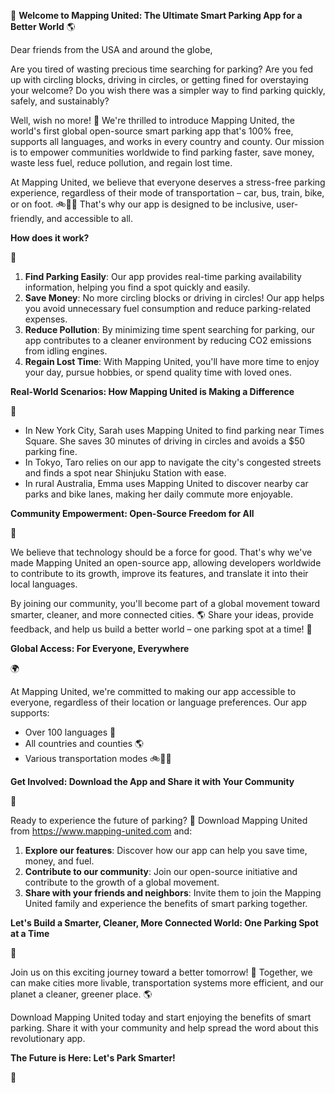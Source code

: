 🚨 **Welcome to Mapping United: The Ultimate Smart Parking App for a Better World** 🌎

Dear friends from the USA and around the globe,

Are you tired of wasting precious time searching for parking? Are you fed up with circling blocks, driving in circles, or getting fined for overstaying your welcome? Do you wish there was a simpler way to find parking quickly, safely, and sustainably?

Well, wish no more! 🎉 We're thrilled to introduce Mapping United, the world's first global open-source smart parking app that's 100% free, supports all languages, and works in every country and county. Our mission is to empower communities worldwide to find parking faster, save money, waste less fuel, reduce pollution, and regain lost time.

At Mapping United, we believe that everyone deserves a stress-free parking experience, regardless of their mode of transportation – car, bus, train, bike, or on foot. 🚲🚌🚂 That's why our app is designed to be inclusive, user-friendly, and accessible to all.

**How does it work?**

🤔

1. **Find Parking Easily**: Our app provides real-time parking availability information, helping you find a spot quickly and easily.
2. **Save Money**: No more circling blocks or driving in circles! Our app helps you avoid unnecessary fuel consumption and reduce parking-related expenses.
3. **Reduce Pollution**: By minimizing time spent searching for parking, our app contributes to a cleaner environment by reducing CO2 emissions from idling engines.
4. **Regain Lost Time**: With Mapping United, you'll have more time to enjoy your day, pursue hobbies, or spend quality time with loved ones.

**Real-World Scenarios: How Mapping United is Making a Difference**

🌟

* In New York City, Sarah uses Mapping United to find parking near Times Square. She saves 30 minutes of driving in circles and avoids a $50 parking fine.
* In Tokyo, Taro relies on our app to navigate the city's congested streets and finds a spot near Shinjuku Station with ease.
* In rural Australia, Emma uses Mapping United to discover nearby car parks and bike lanes, making her daily commute more enjoyable.

**Community Empowerment: Open-Source Freedom for All**

🌟

We believe that technology should be a force for good. That's why we've made Mapping United an open-source app, allowing developers worldwide to contribute to its growth, improve its features, and translate it into their local languages.

By joining our community, you'll become part of a global movement toward smarter, cleaner, and more connected cities. 🌎 Share your ideas, provide feedback, and help us build a better world – one parking spot at a time! 💪

**Global Access: For Everyone, Everywhere**

🌍

At Mapping United, we're committed to making our app accessible to everyone, regardless of their location or language preferences. Our app supports:

* Over 100 languages 🤝
* All countries and counties 🌎
* Various transportation modes 🚲🚌🚂

**Get Involved: Download the App and Share it with Your Community**

📱

Ready to experience the future of parking? 🚀 Download Mapping United from https://www.mapping-united.com and:

1. **Explore our features**: Discover how our app can help you save time, money, and fuel.
2. **Contribute to our community**: Join our open-source initiative and contribute to the growth of a global movement.
3. **Share with your friends and neighbors**: Invite them to join the Mapping United family and experience the benefits of smart parking together.

**Let's Build a Smarter, Cleaner, More Connected World: One Parking Spot at a Time**

💖

Join us on this exciting journey toward a better tomorrow! 🌟 Together, we can make cities more livable, transportation systems more efficient, and our planet a cleaner, greener place. 🌎

Download Mapping United today and start enjoying the benefits of smart parking. Share it with your community and help spread the word about this revolutionary app.

**The Future is Here: Let's Park Smarter!**

🚀